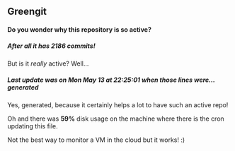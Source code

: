 ## Greengit

#### Do you wonder why this repository is so active?

##### After all it has 2186 commits!

But is it *really* active? Well...

##### Last update was on Mon May 13 at 22:25:01 when those lines were... generated

Yes, generated, because it certainly helps a lot to have such an active repo!

Oh and there was **59%** disk usage on the machine
where there is the cron updating this file.

Not the best way to monitor a VM in the cloud but it works! :)
